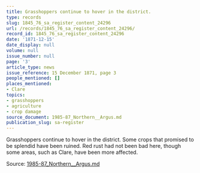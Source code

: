 ```yaml
---
title: Grasshoppers continue to hover in the district.
type: records
slug: 1845_76_sa_register_content_24296
url: /records/1845_76_sa_register_content_24296/
record_id: 1845_76_sa_register_content_24296
date: '1871-12-15'
date_display: null
volume: null
issue_number: null
page: '3'
article_type: news
issue_reference: 15 December 1871, page 3
people_mentioned: []
places_mentioned:
- Clare
topics:
- grasshoppers
- agriculture
- crop damage
source_document: 1985-87_Northern__Argus.md
publication_slug: sa-register
---
```


Grasshoppers continue to hover in the district.  Some crops that promised to be splendid have been ruined.  Red rust had not been bad here, though some areas, such as Clare, have been more affected.

Source: [1985-87_Northern__Argus.md](/downloads/markdown/1985-87_Northern__Argus.md)
